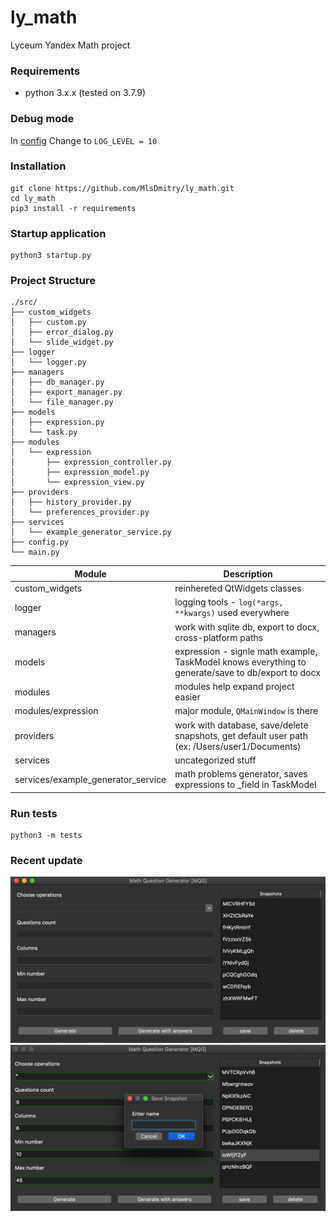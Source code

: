 # ly_math
Lyceum Yandex Math project
### Requirements

* python 3.x.x (tested on 3.7.9)

### Debug mode
In [config](src/config.py)
Change to ``` LOG_LEVEL = 10 ```

### Installation
```
git clone https://github.com/MlsDmitry/ly_math.git
cd ly_math
pip3 install -r requirements
```
### Startup application
```
python3 startup.py
```
### Project Structure
```
./src/
├── custom_widgets
│   ├── custom.py
│   ├── error_dialog.py
│   └── slide_widget.py
├── logger
│   └── logger.py
├── managers
│   ├── db_manager.py
│   ├── export_manager.py
│   └── file_manager.py
├── models
│   ├── expression.py
│   └── task.py
├── modules
│   └── expression
│       ├── expression_controller.py
│       ├── expression_model.py
│       └── expression_view.py
├── providers
│   ├── history_provider.py
│   └── preferences_provider.py
├── services
│   └── example_generator_service.py
├── config.py
└── main.py
```

<!-- | **custom_widgets** | reinhereted QtWidgets classes |
| sdf | sdf | -->
Module | Description 
--- | --- 
custom_widgets | reinhereted QtWidgets classes
logger | logging tools - ```log(*args, **kwargs)``` used everywhere
managers | work with sqlite db, export to docx, cross-platform paths
models | expression - signle math example, TaskModel knows everything to generate/save to db/export to docx
modules | modules help expand project easier
modules/expression | major module, ```QMainWindow``` is there
providers | work with database, save/delete snapshots, get default user path (ex: /Users/user1/Documents)
services | uncategorized stuff
services/example_generator_service | math problems generator, saves expressions to _field in TaskModel
### Run tests
```
python3 -m tests
```
### Recent update


![](/git_resources/main_window.png?raw=true)
![](/git_resources/save_dialog.png?raw=true)
